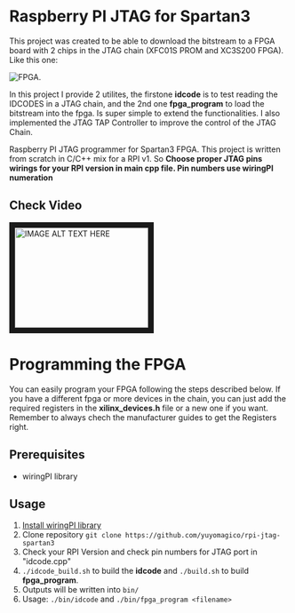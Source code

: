 # Raspberry PI JTAG for Spartan3
This project was created to be able to download the bitstream to a FPGA board with 2 chips in the JTAG chain (XFC01S PROM and XC3S200 FPGA). Like this one:  

![FPGA](https://www.picclickimg.com/d/l400/pict/202418248319_/XILINX-SPARTAN-3-XC3S200-FPGA-module-FPGA-kit-Development.jpg).

In this project I provide 2 utilites, the firstone **idcode** is to test reading the IDCODES in a JTAG chain, and the 2nd one **fpga_program** to load the bitstream into the fpga. Is super simple to extend the functionalities. I also implemented the JTAG TAP Controller to improve the control of the JTAG Chain.

Raspberry PI JTAG programmer for Spartan3 FPGA. This project is written from scratch in C/C++ mix for a RPI v1. So **Choose proper JTAG pins wirings for your RPI version in main cpp file. Pin numbers use wiringPI numeration** 

## Check Video
  <a href="http://www.youtube.com/watch?feature=player_embedded&v=aABMkHJeyaw" target="_blank"><img src="http://img.youtube.com/vi/aABMkHJeyaw/0.jpg" 
alt="IMAGE ALT TEXT HERE" width="240" height="180" border="10" /></a>

# Programming the FPGA
You can easily program your FPGA following the steps described below. If you have a different fpga or more devices in the chain, you can just add the required registers in the **xilinx_devices.h** file or a new one if you want. Remember to always chech the manufacturer guides to get the Registers right.

## Prerequisites
* wiringPI library

## Usage
1. [Install wiringPI library](http://wiringpi.com/download-and-install/)
2. Clone repository `git clone https://github.com/yuyomagico/rpi-jtag-spartan3`
3. Check your RPI Version and check pin numbers for JTAG port in "idcode.cpp"
4. `./idcode_build.sh` to build the **idcode** and `./build.sh` to build **fpga_program**.
5. Outputs will be written into `bin/`
6. Usage: `./bin/idcode` and `./bin/fpga_program <filename>`
